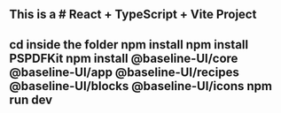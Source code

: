 This is a # React + TypeScript + Vite Project
-------------------
cd inside the folder
npm install
npm install PSPDFKit
npm install @baseline-UI/core @baseline-UI/app @baseline-UI/recipes @baseline-UI/blocks @baseline-UI/icons
npm run dev
-------------------


